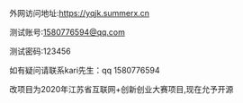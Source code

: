 外网访问地址:https://yqjk.summerx.cn

测试账号:1580776594@qq.com

测试密码:123456

如有疑问请联系kari先生：qq 1580776594

改项目为2020年江苏省互联网+创新创业大赛项目,现在允予开源

